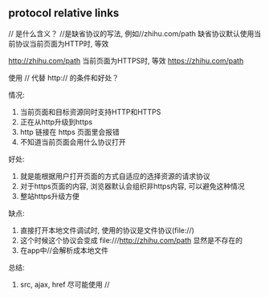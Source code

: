 ## protocol relative links

// 是什么含义？
//是缺省协议的写法, 例如//zhihu.com/path
缺省协议默认使用当前协议当前页面为HTTP时, 等效

http://zhihu.com/path
当前页面为HTTPS时, 等效
https://zhihu.com/path

使用 // 代替 http:// 的条件和好处？

情况: 
1. 当前页面和目标资源同时支持HTTP和HTTPS
2. 正在从http升级到https
3. http 链接在 https 页面里会报错
4. 不知道当前页面会用什么协议打开

好处: 
1. 就是能根据用户打开页面的方式自适应的选择资源的请求协议
2. 对于https页面的内容, 浏览器默认会组织非https内容, 可以避免这种情况
3. 整站https升级方便

缺点: 
1. 直接打开本地文件调试时, 使用的协议是文件协议(file://)
2. 这个时候这个协议会变成 file:///http://zhihu.com/path 显然是不存在的
3. 在app中//会解析成本地文件

总结: 
1. src, ajax, href 尽可能使用 // 


